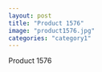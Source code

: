 ```yaml
---
layout: post
title: "Product 1576"
image: "product1576.jpg"
categories: "category1"
---
```

Product 1576
